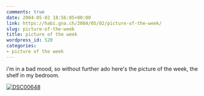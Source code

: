 ```yaml
---
comments: true
date: 2004-05-02 18:56:05+00:00
link: https://habi.gna.ch/2004/05/02/picture-of-the-week/
slug: picture-of-the-week
title: picture of the week
wordpress_id: 520
categories:
- picture of the week
---
```


i'm in a bad mood, so without further ado here's the picture of the week, the shelf in my bedroom.

[![DSC00648](https://habi.gna.ch/blog/images/DSC00648-tm.jpg)](https://habi.gna.ch/blog/images/DSC00648.JPG)
